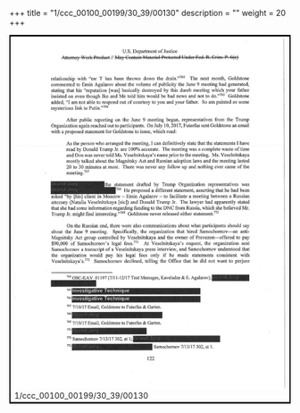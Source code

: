 +++
title = "1/ccc_00100_00199/30_39/00130"
description = ""
weight = 20
+++

<table style="border:2px solid black;max-width:800px;max-height:800px;" 
><tr><td>
<img class="center-fit-jpg"
src="/jpg_/jpg_mueller_report_searchable_130.jpg">
1/ccc_00100_00199/30_39/00130
</img></td></tr></table>
